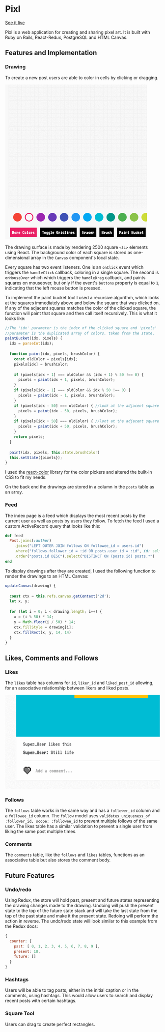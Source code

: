 <h1>Pixl</h1>

<a href="https://pixl-app.herokuapp.com/#/">See it live</a>

Pixl is a web application for creating and sharing pixel art. It is built with Ruby on Rails, React-Redux, PostgreSQL and HTML Canvas.

<h2>Features and Implementation</h2>

<h3>Drawing</h3>

To create a new post users are able to color in cells by clicking or dragging.

<img src="docs/screenshots/wkKu8kT6ZA.gif"><img>

The drawing surface is made by rendering 2500 square `<li>` elements using React. The background color of each square is stored as one-dimensional array in the `Canvas` component's local state.

Every square has two event listeners. One is an `onClick` event which triggers the `handleClick` callback, coloring in a single square. The second is `onMouseOver` which which triggers the `handleDrag` callback, and paints squares on mouseover, but only if the event's `buttons` property is equal to `1`, indicating that the left mouse button is pressed.

To implement the paint bucket tool I used a recursive algorithm, which looks at the squares immediately above and below the square that was clicked on. If any of the adjacent squares matches the color of the clicked square, the function will paint that square and then call itself recursively. This is what it looks like:

```javascript
//The 'idx' parameter is the index of the clicked square and 'pixels'
//parameter is the duplicated array of colors, taken from the state.
paintBucket(idx, pixels) {
  idx = parseInt(idx);

  function paint(idx, pixels, brushColor) {
    const oldColor = pixels[idx];
    pixels[idx] = brushColor;

    if (pixels[idx + 1] === oldColor && (idx + 1) % 50 !== 0) {
      pixels = paint(idx + 1, pixels, brushColor);
    }
    if (pixels[idx - 1] === oldColor && idx % 50 !== 0) {
      pixels = paint(idx - 1, pixels, brushColor);
    }
    if (pixels[idx - 50] === oldColor) { //look at the adjacent square to the top
      pixels = paint(idx - 50, pixels, brushColor);
    }
    if (pixels[idx + 50] === oldColor) { //loot at the adjacent square to the bottom
      pixels = paint(idx + 50, pixels, brushColor);
    }
    return pixels;
  }

  paint(idx, pixels, this.state.brushColor)
  this.setState({pixels});
}

```

I used the <a href="https://github.com/casesandberg/react-color/">react-color<a> library for the color pickers and altered the built-in CSS to fit my needs.

On the back end the drawings are stored in a column in the `posts` table as an array.

<h3>Feed</h3>

The index page is a feed which displays the most recent posts by the current user as well as posts by users they follow. To fetch the feed I used a custom ActiveRecord query that looks like this:

```ruby
def feed
  Post.joins(:author)
    .joins("LEFT OUTER JOIN follows ON followee_id = users.id")
    .where("follows.follower_id = :id OR posts.user_id = :id", id: self.id)
    .order("posts.id DESC").select("DISTINCT ON (posts.id) posts.*")
end
```

To display drawings after they are created, I used the following function to render the drawings to an HTML Canvas:

```javascript
updateCanvas(drawing) {

  const ctx = this.refs.canvas.getContext('2d');
  let x, y;

  for (let i = 0; i < drawing.length; i++) {
    x = (i % 50) * 14;
    y = Math.floor(i / 50) * 14;
    ctx.fillStyle = drawing[i];
    ctx.fillRect(x, y, 14, 14)
  }
}
```

<h2>Likes, Comments and Follows</h2>

<h3>Likes</h3>

The `likes` table has columns for `id`, `liker_id` and `liked_post_id` allowing, for an associative relationship between likers and liked posts.

<img src="docs/screenshots/CMYn90qmml.gif"><img>

<h3>Follows</h3>

The `follows` table works in the same way and has a `follower_id` column and a `followee_id` column. The `follow` model uses `validates_uniqueness_of :follower_id, scope: :followee_id` to prevent multiple follows of the same user. The likes table has a similar validation to prevent a single user from liking the same post multiple times.

<h3>Comments</h3>

The `comments` table, like the `follows` and `likes` tables, functions as an associative table but also stores the comment body.

<h2>Future Features</h2>

<h3>Undo/redo</h3>

Using Redux, the store will hold past, present and future states representing the drawing changes made to the drawing. Undoing will push the present state to the top of the future state stack and will take the last state from the top of the past state and make it the present state. Redoing will perform the action in reverse. The undo/redo state will look similar to this example from the Redux docs:

```javascript
{
  counter: {
    past: [ 0, 1, 2, 3, 4, 5, 6, 7, 8, 9 ],
    present: 10,
    future: []
  }
}
```

<h3>Hashtags</h3>

Users will be able to tag posts, either in the initial caption or in the comments, using hashtags. This would allow users to search and display recent posts with certain hashtags.

<h3>Square Tool</h3>

Users can drag to create perfect rectangles.
